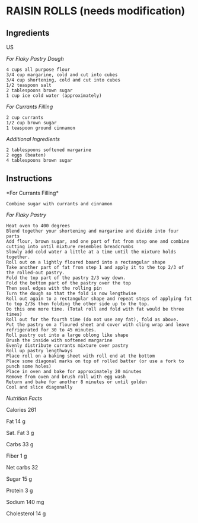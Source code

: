 <h1>RAISIN ROLLS (needs modification) </h1>

<h2> Ingredients</h2>
US

*For Flaky Pastry Dough*

    4 cups all purpose flour
    3/4 cup margarine, cold and cut into cubes
    3/4 cup shortening, cold and cut into cubes
    1/2 teaspoon salt
    2 tablespoons brown sugar
    1 cup ice cold water (approximately)

*For Currants Filling*

    2 cup currants
    1/2 cup brown sugar
    1 teaspoon ground cinnamon

*Additional Ingredients*

    2 tablespoons softened margarine
    2 eggs (beaten)
    4 tablespoons brown sugar

<h2>Instructions</h2>
*For Currants Filling*

    Combine sugar with currants and cinnamon

*For Flaky Pastry*

    Heat oven to 400 degrees
    Blend together your shortening and margarine and divide into four parts
    Add flour, brown sugar, and one part of fat from step one and combine cutting into until mixture resembles breadcrumbs
    Slowly add cold water a little at a time until the mixture holds together.
    Roll out on a lightly floured board into a rectangular shape
    Take another part of fat from step 1 and apply it to the top 2/3 of the rolled-out pastry.
    Fold the top part of the pastry 2/3 way down.
    Fold the bottom part of the pastry over the top
    Then seal edges with the rolling pin
    Turn the dough so that the fold is now lengthwise
    Roll out again to a rectangular shape and repeat steps of applying fat to top 2/3s then folding the other side up to the top.
    Do this one more time. (Total roll and fold with fat would be three times)
    Roll out for the fourth time (do not use any fat), fold as above.
    Put the pastry on a floured sheet and cover with cling wrap and leave refrigerated for 30 to 45 minutes.
    Roll pastry out into a large oblong like shape
    Brush the inside with softened margarine
    Evenly distribute currants mixture over pastry
    Roll up pastry lengthways
    Place roll on a baking sheet with roll end at the bottom
    Place some diagonal marks on top of rolled batter (or use a fork to punch some holes)
    Place in oven and bake for approximately 20 minutes
    Remove from oven and brush roll with egg wash
    Return and bake for another 8 minutes or until golden
    Cool and slice diagonally

*Nutrition Facts*

Calories
261

Fat
14 g

Sat. Fat
3 g

Carbs
33 g

Fiber
1 g

Net carbs
32

Sugar
15 g

Protein
3 g

Sodium
140 mg

Cholesterol
14 g
